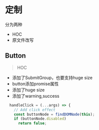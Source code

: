 # 定制

分为两种

- HOC
- 原文件改写

## Button

> HOC

- 添加了SubmitGroup，也要支持huge size
- button添加promise属性
- 添加了huge size
- 添加了warning,success

```js
  handleClick = (...args) => {
    // Add click effect
    const buttonNode = findDOMNode(this);
    if (buttonNode.disabled)
      return false;
``` 
